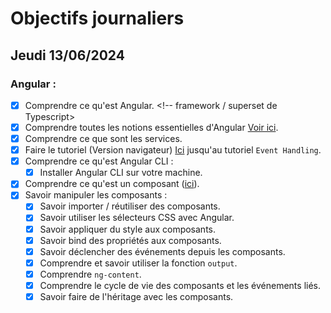 # Objectifs journaliers

## Jeudi 13/06/2024

### Angular :

- [X] Comprendre ce qu'est Angular. <!-- framework / superset de Typescript>
- [X] Comprendre toutes les notions essentielles d'Angular [Voir ici](https://angular.dev/essentials).
- [X] Comprendre ce que sont les services.
- [X] Faire le tutoriel (Version navigateur) [Ici](https://angular.dev/tutorials/learn-angular) jusqu'au tutoriel `Event Handling`.
- [X] Comprendre ce qu'est Angular CLI :
  - [X] Installer Angular CLI sur votre machine.
- [X] Comprendre ce qu'est un composant ([ici](https://angular.dev/guide/components)).
- [X] Savoir manipuler les composants :
  - [X] Savoir importer / réutiliser des composants.
  - [X] Savoir utiliser les sélecteurs CSS avec Angular.
  - [X] Savoir appliquer du style aux composants.
  - [X] Savoir bind des propriétés aux composants.
  - [X] Savoir déclencher des événements depuis les composants.
  - [X] Comprendre et savoir utiliser la fonction `output`.
  - [X] Comprendre `ng-content`.
  - [X] Comprendre le cycle de vie des composants et les événements liés.
  - [X] Savoir faire de l'héritage avec les composants.
